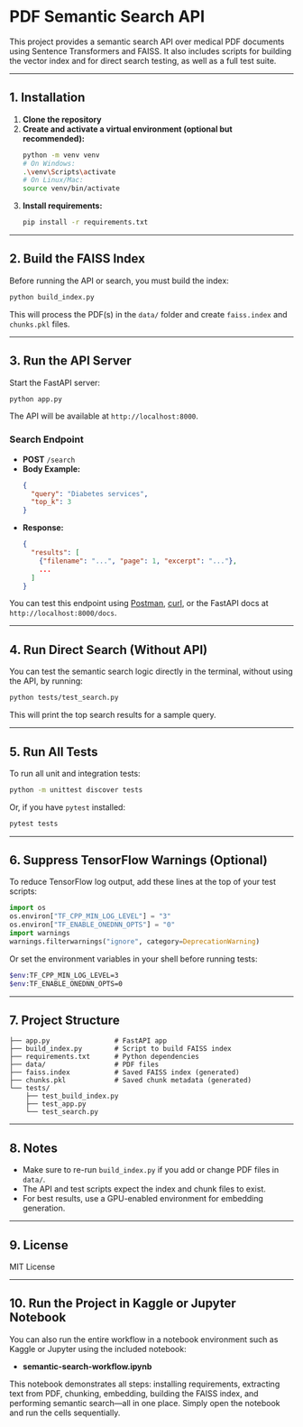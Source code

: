 # PDF Semantic Search API

This project provides a semantic search API over medical PDF documents using Sentence Transformers and FAISS. It also includes scripts for building the vector index and for direct search testing, as well as a full test suite.

---

## 1. Installation

1. **Clone the repository**
2. **Create and activate a virtual environment (optional but recommended):**
   ```sh
   python -m venv venv
   # On Windows:
   .\venv\Scripts\activate
   # On Linux/Mac:
   source venv/bin/activate
   ```
3. **Install requirements:**
   ```sh
   pip install -r requirements.txt
   ```

---

## 2. Build the FAISS Index

Before running the API or search, you must build the index:

```sh
python build_index.py
```

This will process the PDF(s) in the `data/` folder and create `faiss.index` and `chunks.pkl` files.

---

## 3. Run the API Server

Start the FastAPI server:

```sh
python app.py
```

The API will be available at `http://localhost:8000`.

### Search Endpoint
- **POST** `/search`
- **Body Example:**
  ```json
  {
    "query": "Diabetes services",
    "top_k": 3
  }
  ```
- **Response:**
  ```json
  {
    "results": [
      {"filename": "...", "page": 1, "excerpt": "..."},
      ...
    ]
  }
  ```

You can test this endpoint using [Postman](https://www.postman.com/), [curl](https://curl.se/), or the FastAPI docs at `http://localhost:8000/docs`.

---

## 4. Run Direct Search (Without API)

You can test the semantic search logic directly in the terminal, without using the API, by running:

```sh
python tests/test_search.py
```

This will print the top search results for a sample query.

---

## 5. Run All Tests

To run all unit and integration tests:

```sh
python -m unittest discover tests
```

Or, if you have `pytest` installed:

```sh
pytest tests
```

---

## 6. Suppress TensorFlow Warnings (Optional)

To reduce TensorFlow log output, add these lines at the top of your test scripts:

```python
import os
os.environ["TF_CPP_MIN_LOG_LEVEL"] = "3"
os.environ["TF_ENABLE_ONEDNN_OPTS"] = "0"
import warnings
warnings.filterwarnings("ignore", category=DeprecationWarning)
```

Or set the environment variables in your shell before running tests:

```sh
$env:TF_CPP_MIN_LOG_LEVEL=3
$env:TF_ENABLE_ONEDNN_OPTS=0
```

---

## 7. Project Structure

```
├── app.py                # FastAPI app
├── build_index.py        # Script to build FAISS index
├── requirements.txt      # Python dependencies
├── data/                 # PDF files
├── faiss.index           # Saved FAISS index (generated)
├── chunks.pkl            # Saved chunk metadata (generated)
└── tests/
    ├── test_build_index.py
    ├── test_app.py
    └── test_search.py
```

---

## 8. Notes
- Make sure to re-run `build_index.py` if you add or change PDF files in `data/`.
- The API and test scripts expect the index and chunk files to exist.
- For best results, use a GPU-enabled environment for embedding generation.

---

## 9. License
MIT License

---

## 10. Run the Project in Kaggle or Jupyter Notebook

You can also run the entire workflow in a notebook environment such as Kaggle or Jupyter using the included notebook:

- **semantic-search-workflow.ipynb**

This notebook demonstrates all steps: installing requirements, extracting text from PDF, chunking, embedding, building the FAISS index, and performing semantic search—all in one place. Simply open the notebook and run the cells sequentially.
